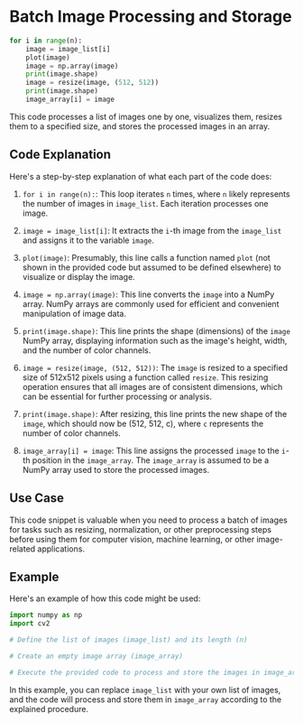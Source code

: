 # Batch Image Processing and Storage

```python
for i in range(n):
    image = image_list[i]
    plot(image)
    image = np.array(image)
    print(image.shape)
    image = resize(image, (512, 512))
    print(image.shape)
    image_array[i] = image
```

This code processes a list of images one by one, visualizes them, resizes them to a specified size, and stores the processed images in an array.

## Code Explanation

Here's a step-by-step explanation of what each part of the code does:

1. `for i in range(n):`: This loop iterates `n` times, where `n` likely represents the number of images in `image_list`. Each iteration processes one image.

2. `image = image_list[i]`: It extracts the `i`-th image from the `image_list` and assigns it to the variable `image`.

3. `plot(image)`: Presumably, this line calls a function named `plot` (not shown in the provided code but assumed to be defined elsewhere) to visualize or display the image.

4. `image = np.array(image)`: This line converts the `image` into a NumPy array. NumPy arrays are commonly used for efficient and convenient manipulation of image data.

5. `print(image.shape)`: This line prints the shape (dimensions) of the `image` NumPy array, displaying information such as the image's height, width, and the number of color channels.

6. `image = resize(image, (512, 512))`: The `image` is resized to a specified size of 512x512 pixels using a function called `resize`. This resizing operation ensures that all images are of consistent dimensions, which can be essential for further processing or analysis.

7. `print(image.shape)`: After resizing, this line prints the new shape of the `image`, which should now be (512, 512, c), where `c` represents the number of color channels.

8. `image_array[i] = image`: This line assigns the processed `image` to the `i`-th position in the `image_array`. The `image_array` is assumed to be a NumPy array used to store the processed images.

## Use Case

This code snippet is valuable when you need to process a batch of images for tasks such as resizing, normalization, or other preprocessing steps before using them for computer vision, machine learning, or other image-related applications.

## Example

Here's an example of how this code might be used:

```python
import numpy as np
import cv2

# Define the list of images (image_list) and its length (n)

# Create an empty image array (image_array)

# Execute the provided code to process and store the images in image_array
```

In this example, you can replace `image_list` with your own list of images, and the code will process and store them in `image_array` according to the explained procedure.
